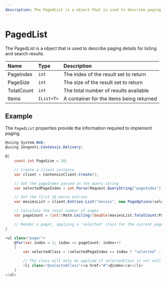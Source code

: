 ```yaml
---
description: The PagedList is a object that is used to describe paging details for listing and search results.
---
```


# PagedList

The PagedList is a object that is used to describe paging details for listing and search results.

| Name | Type | Description |
| :--- | :--- | :---------- |
| PageIndex | `int` | The index of the result set to return |
| PageSize | `int` | The size of the result set to return |
| TotalCount | `int` | The total number of results available |
| Items | `IList<T>` | A container for the items being returned |

## Example

The `PagedList` properties provide the information required to implement paging.

```cs
@using System.Web;
@using Zengenti.Contensis.Delivery;

@{
    const int PageSize = 10;

    // Create a client instance 
    var client = ContensisClient.Create();

    // Get the pageIndex passed on the query string
    var selectedPageIndex = int.Parse(Request.QueryString["pageIndex"]);

    // Get the first 10 movie entries
    var moviesList = client.Entries.List("movies", new PageOptions(selectedPageIndex, PageSize));

    // Calculate the total number of pages
    var pageCount = (int)(Math.Ceiling((double)moviesList.TotalCount/PageSize));

    // Render a pager, applying a 'selected' class for the current page
}

<ul class="pager">
    @for(var index = 1; index <= pageCount; index++)
    {
        var selectedClass = (selectedPageIndex == index ? "selected" : null);

        // The class will only be applied if selectedClass is not null
        <li class="@selectedClass"><a href="#">@index</a></li>
    }
</ul>
```
